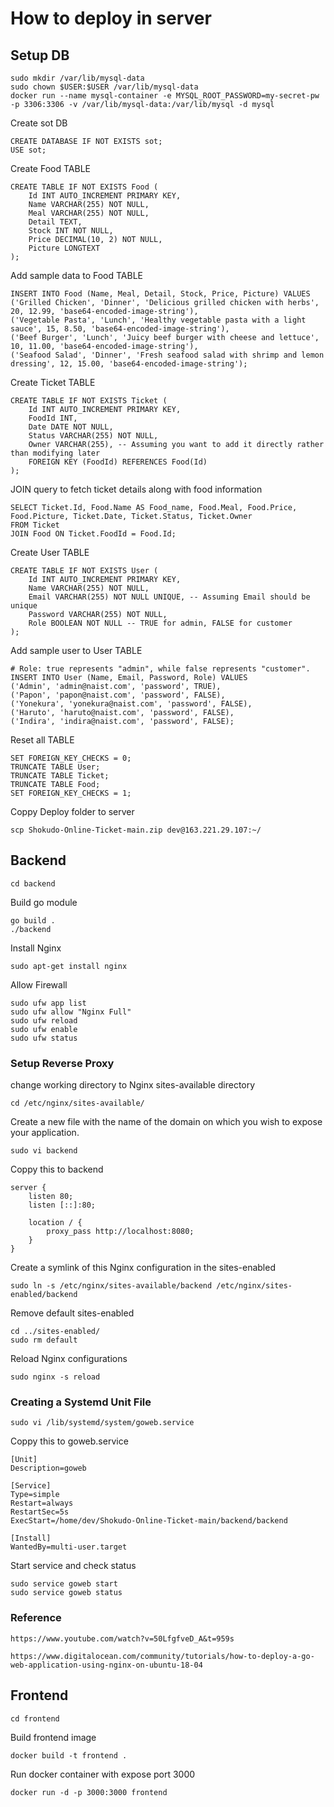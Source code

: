 # How to deploy in server
## Setup DB
```
sudo mkdir /var/lib/mysql-data
sudo chown $USER:$USER /var/lib/mysql-data
docker run --name mysql-container -e MYSQL_ROOT_PASSWORD=my-secret-pw -p 3306:3306 -v /var/lib/mysql-data:/var/lib/mysql -d mysql
```
Create sot DB
```
CREATE DATABASE IF NOT EXISTS sot;
USE sot;
```
Create Food TABLE
```
CREATE TABLE IF NOT EXISTS Food (
    Id INT AUTO_INCREMENT PRIMARY KEY,
    Name VARCHAR(255) NOT NULL,
    Meal VARCHAR(255) NOT NULL,
    Detail TEXT,
    Stock INT NOT NULL,
    Price DECIMAL(10, 2) NOT NULL,
    Picture LONGTEXT
);
```
Add sample data to Food TABLE
```
INSERT INTO Food (Name, Meal, Detail, Stock, Price, Picture) VALUES
('Grilled Chicken', 'Dinner', 'Delicious grilled chicken with herbs', 20, 12.99, 'base64-encoded-image-string'),
('Vegetable Pasta', 'Lunch', 'Healthy vegetable pasta with a light sauce', 15, 8.50, 'base64-encoded-image-string'),
('Beef Burger', 'Lunch', 'Juicy beef burger with cheese and lettuce', 10, 11.00, 'base64-encoded-image-string'),
('Seafood Salad', 'Dinner', 'Fresh seafood salad with shrimp and lemon dressing', 12, 15.00, 'base64-encoded-image-string');
```
Create Ticket TABLE
```
CREATE TABLE IF NOT EXISTS Ticket (
    Id INT AUTO_INCREMENT PRIMARY KEY,
    FoodId INT,
    Date DATE NOT NULL,
    Status VARCHAR(255) NOT NULL,
    Owner VARCHAR(255), -- Assuming you want to add it directly rather than modifying later
    FOREIGN KEY (FoodId) REFERENCES Food(Id)
);
```
JOIN query to fetch ticket details along with food information
```
SELECT Ticket.Id, Food.Name AS Food_name, Food.Meal, Food.Price, Food.Picture, Ticket.Date, Ticket.Status, Ticket.Owner
FROM Ticket
JOIN Food ON Ticket.FoodId = Food.Id;
```
Create User TABLE
```
CREATE TABLE IF NOT EXISTS User (
    Id INT AUTO_INCREMENT PRIMARY KEY,
    Name VARCHAR(255) NOT NULL,
    Email VARCHAR(255) NOT NULL UNIQUE, -- Assuming Email should be unique
    Password VARCHAR(255) NOT NULL,
    Role BOOLEAN NOT NULL -- TRUE for admin, FALSE for customer
);
```
Add sample user to User TABLE
```
# Role: true represents "admin", while false represents "customer".
INSERT INTO User (Name, Email, Password, Role) VALUES
('Admin', 'admin@naist.com', 'password', TRUE),
('Papon', 'papon@naist.com', 'password', FALSE),
('Yonekura', 'yonekura@naist.com', 'password', FALSE),
('Haruto', 'haruto@naist.com', 'password', FALSE),
('Indira', 'indira@naist.com', 'password', FALSE);
```
Reset all TABLE
```
SET FOREIGN_KEY_CHECKS = 0;
TRUNCATE TABLE User;
TRUNCATE TABLE Ticket;
TRUNCATE TABLE Food;
SET FOREIGN_KEY_CHECKS = 1;
```
Coppy Deploy folder to server
```
scp Shokudo-Online-Ticket-main.zip dev@163.221.29.107:~/
```
## Backend
```
cd backend
```
Build go module
```
go build .
./backend
```
Install Nginx
```
sudo apt-get install nginx
```
Allow Firewall
```
sudo ufw app list
sudo ufw allow "Nginx Full"
sudo ufw reload
sudo ufw enable
sudo ufw status
```
### Setup Reverse Proxy
change working directory to Nginx sites-available directory
```
cd /etc/nginx/sites-available/
```
Create a new file with the name of the domain on which you wish to expose your application.
```
sudo vi backend
```
Coppy this to backend
```
server {
    listen 80;
    listen [::]:80;

    location / {
        proxy_pass http://localhost:8080;
    }
}
```
Create a symlink of this Nginx configuration in the sites-enabled 
```
sudo ln -s /etc/nginx/sites-available/backend /etc/nginx/sites-enabled/backend
```
Remove default sites-enabled
```
cd ../sites-enabled/
sudo rm default
```
Reload Nginx configurations
```
sudo nginx -s reload
```
### Creating a Systemd Unit File
```
sudo vi /lib/systemd/system/goweb.service
```
Coppy this to goweb.service
```
[Unit]
Description=goweb

[Service]
Type=simple
Restart=always
RestartSec=5s
ExecStart=/home/dev/Shokudo-Online-Ticket-main/backend/backend

[Install]
WantedBy=multi-user.target
```
Start service and check status
```
sudo service goweb start
sudo service goweb status
```
### Reference
```
https://www.youtube.com/watch?v=50LfgfveD_A&t=959s
```
```
https://www.digitalocean.com/community/tutorials/how-to-deploy-a-go-web-application-using-nginx-on-ubuntu-18-04
```

## Frontend
```
cd frontend
```
Build frontend image
```
docker build -t frontend .
```
Run docker container with expose port 3000
```
docker run -d -p 3000:3000 frontend
```
